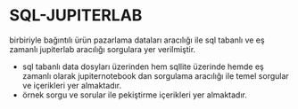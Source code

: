 # SQL-JUPITERLAB
birbiriyle bağıntılı ürün pazarlama dataları aracılığı ile sql tabanlı ve eş zamanlı jupiterlab aracılığı sorgulara yer verilmiştir.

- sql tabanlı data dosyları üzerinden hem sqllite üzerinde hemde eş zamanlı olarak jupiternotebook dan sorgulama aracılığı ile temel sorgular ve içerikleri yer almaktadır.
- örnek sorgu ve sorular ile pekiştirme içerikleri yer almaktadır.